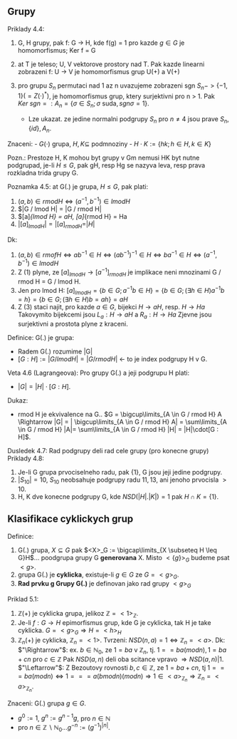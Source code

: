 ## Grupy

Priklady 4.4:
1) G, H grupy, pak f: G -> H, kde f(g) = 1 pro kazde $g \in G$ je homomorfismus; Ker f = G
2) at T je teleso; U, V vektorove prostory nad T. Pak kazde linearni zobrazeni f: U -> V je homomorfismus grup U(+) a V(+)
3) pro grupu $S_n$ permutaci nad 1 az n uvazujeme zobrazeni sgn $S_n -> \{-1, 1\} (=Z(\cdot)^*)$, je homomorfismus grup, ktery surjektivni pro n > 1. Pak $Ker\ sgn =: A_n = \{\sigma \in S_n; \sigma \text{ suda}, sgn \sigma = 1\}$.

    - Lze ukazat. ze jedine normalni podgrupy $S_n$ pro $n \neq 4$ jsou prave $S_n, \{id\}, A_n$.


Znaceni:
    - $G(\cdot)$ grupa, $H, K \subseteq$ podmnoziny
    - $H \cdot K := \{hk; h \in H, k \in K\}$

Pozn.: Prestoze H, K mohou byt grupy v Gm nemusi HK byt nutne podgrupad, je-li $H \leq G$, pak gH, resp Hg se nazyva leva, resp prava rozkladna trida grupy G.


Poznamka 4.5: at G(.) je grupa, $H \leq G$, pak plati:
1)  $(a, b) \in rmod H \Leftrightarrow  (a^{-1}, b^{-1}) \in lmod H$
2) $|G / lmod H| = |G / rmod H|
3) $[a]_{lmod H} = aH, [a]_{rmod H} = Ha
4) $|[a]_{lmod H}| = |[a]_{rmod H} = |H|$

Dk:
1) $(a, b) \in rmof H \Leftrightarrow ab^{-1} \in H \Leftrightarrow (ab^{-1})^{-1} \in H \Leftrightarrow b a^{-1} \in H \Leftrightarrow (a^{-1}, b^{-1}) \in lmod H$
2) Z (1) plyne, ze $[a]_{lmod H} \rightarrow [a^{-1}]_{rmod H}$ je implikace neni mnozinami G / rmod H = G / lmod H.
3) Jen pro lmod H: $[a]_{lmod H} = \{b \in G; a^{-1} b \in H\} = \{b \in G; (\exists h \in H) a^{-1}b = h\} = \{b \in G; (\exists h \in H)b=ah\} = aH$
4) Z (3) staci najit, pro kazde $a \in G$, bijekci $H \rightarrow aH$, resp. $H \rightarrow Ha$ Takovymito bijekcemi jsou $L_a: H \rightarrow aH$ a $R_a: H \rightarrow Ha$ Zjevne jsou surjektivni a prostota plyne z kraceni.

Definice: G(.) je grupa:
- Radem G(.) rozumime |G|
- $[G : H] := |G / lmod H | = | G / rmod H |$ $\leftarrow$ to je index podgrupy H v G.

Veta 4.6 (Lagrangeova): Pro grupy G(.) a jeji podgrupu H plati:
- $|G| = |H| \cdot [G : H]$.

Dukaz:
- rmod H je ekvivalence na G.. $G = \bigcup\limits_{A \in G / rmod H} A \Rightarrow |G| = | \bigcup\limits_{A \in G / rmod H} A| =  \sum\limits_{A \in G / rmod H} |A|=  \sum\limits_{A \in G / rmod H} |H| =  |H|\cdot[G : H]$.

Dusledek 4.7: Rad podgrupy deli rad cele grupy (pro konecne grupy)
Priklady 4.8:
1) Je-li G grupa prvociselneho radu, pak {1}, G jsou jeji jedine podgrupy.
2) $|S_{10}| = 10$, $S_{10}$ neobsahuje podgrupy radu $11, 13,$ ani jenoho prvocisla $> 10$.
3) H, K dve konecne podgrupy G, kde $NSD(|H|. |K|) = 1$ pak $H \cap K = \{1\}$.


## Klasifikace cyklickych grup

Definice:
1) G(.) grupa, $X \subseteq G$ pak $<X>_G := \bigcap\limits_{X \subseteq H \leq G}H$... poodgrupa grupy G **generovana** X.
Misto $<\{g\}>_G$ budeme psat $<g>$.
2) grupa G(.) je **cyklicka**, existuje-li $g \in G$ ze $G = <g>_G$.
3) **Rad prvku g Grupy G(.)** je definovan jako rad grupy $<g>_G$

Priklad 5.1:
1) $\mathbb{Z}(+)$ je cyklicka grupa, jelikoz $\mathbb{Z} = <1>_\mathbb{Z}$.
2) Je-li $f : G \rightarrow H$ epimorfismus grup, kde G je cyklicka, tak H je take cyklicka.
    $G=<g>_G \Rightarrow H=<h>_H$
3) $\mathbb{Z}_n(+)$ je cyklicka, $\mathbb{Z}_n = <1>$.
     Tvrzeni: $NSD(n, a) = 1 \Leftrightarrow \mathbb{Z}_n = <a>$.
     Dk: $"\Rightarrow"$: ex. $b \in \mathbb{N}_0$, ze $1 = ba$ v $\mathbb{Z}_n$, tj. $1 == ba (mod n), 1 = ba + cn$ pro $c \in \mathbb{Z}$
     Pak $NSD(a,n)$ deli oba scitance vpravo $\Rightarrow NSD(a,n) | 1$.
     $"\Leftarrow"$: Z Bezoutovy rovnosti $b, c \in \mathbb{Z}$, ze $1 = ba + cn$, tj $1 === ba (mod n) \Leftrightarrow 1 === a (b mod n) (mod n) \Rightarrow 1 \in <a>_{\mathbb{Z}_n} \Rightarrow \mathbb{Z}_n = <a>_{\mathbb{Z}_n}$.

Znaceni: G(.) grupa $g \in G$.
- $g^0 := 1$, $g^n := g^{n-1}g$, pro $n \in \mathbb{N}$
- pro $n \in \mathbb{Z} \smallsetminus \mathbb{N}_0... g^{-n} := (g^{-1})^{|n|}$.

